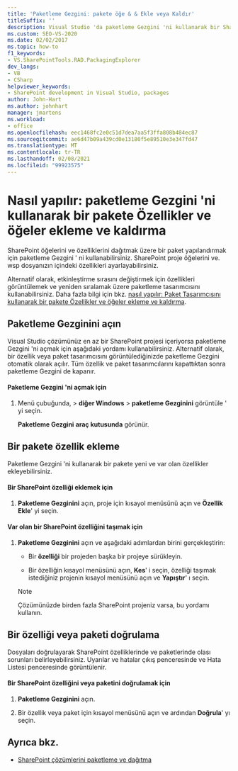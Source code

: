 ```yaml
---
title: 'Paketleme Gezgini: pakete öğe & & Ekle veya Kaldır'
titleSuffix: ''
description: Visual Studio 'da paketleme Gezgini 'ni kullanarak bir SharePoint paketine Özellikler ve öğeler ekleyin ve kaldırın.
ms.custom: SEO-VS-2020
ms.date: 02/02/2017
ms.topic: how-to
f1_keywords:
- VS.SharePointTools.RAD.PackagingExplorer
dev_langs:
- VB
- CSharp
helpviewer_keywords:
- SharePoint development in Visual Studio, packages
author: John-Hart
ms.author: johnhart
manager: jmartens
ms.workload:
- office
ms.openlocfilehash: eec1468fc2e0c51d7dea7aa5f3ffa808b484ec87
ms.sourcegitcommit: ae6d47b09a439cd0e13180f5e89510e3e347fd47
ms.translationtype: MT
ms.contentlocale: tr-TR
ms.lasthandoff: 02/08/2021
ms.locfileid: "99923575"
---
```

# <a name="how-to-add-and-remove-features-and-items-to-a-package-by-using-the-packaging-explorer"></a>Nasıl yapılır: paketleme Gezgini 'ni kullanarak bir pakete Özellikler ve öğeler ekleme ve kaldırma
  SharePoint öğelerini ve özelliklerini dağıtmak üzere bir paket yapılandırmak için paketleme Gezgini ' ni kullanabilirsiniz. SharePoint proje öğelerini ve. wsp dosyanızın içindeki özellikleri ayarlayabilirsiniz.

 Alternatif olarak, etkinleştirme sırasını değiştirmek için özellikleri görüntülemek ve yeniden sıralamak üzere paketleme tasarımcısını kullanabilirsiniz. Daha fazla bilgi için bkz. [nasıl yapılır: Paket Tasarımcısını kullanarak bir pakete Özellikler ve öğeler ekleme ve kaldırma](../sharepoint/how-to-add-and-remove-features-and-items-to-a-package-by-using-the-package-designer.md).

## <a name="open-the-packaging-explorer"></a>Paketleme Gezginini açın
 Visual Studio çözümünüz en az bir SharePoint projesi içeriyorsa paketleme Gezgini 'ni açmak için aşağıdaki yordamı kullanabilirsiniz. Alternatif olarak, bir özellik veya paket tasarımcısını görüntülediğinizde paketleme Gezgini otomatik olarak açılır. Tüm özellik ve paket tasarımcılarını kapattıktan sonra paketleme Gezgini de kapanır.

#### <a name="to-open-the-packaging-explorer"></a>Paketleme Gezgini 'ni açmak için

1. Menü çubuğunda,   >  **diğer Windows**  >  **paketleme Gezginini** görüntüle ' yi seçin.

     **Paketleme Gezgini** **araç kutusunda** görünür.

## <a name="adding-a-feature-to-a-package"></a>Bir pakete özellik ekleme
 Paketleme Gezgini 'ni kullanarak bir pakete yeni ve var olan özellikler ekleyebilirsiniz.

#### <a name="to-add-a-sharepoint-feature"></a>Bir SharePoint özelliği eklemek için

1. **Paketleme Gezginini** açın, proje için kısayol menüsünü açın ve **Özellik Ekle**' yi seçin.

#### <a name="to-move-an-existing-sharepoint-feature"></a>Var olan bir SharePoint özelliğini taşımak için

1. **Paketleme Gezginini** açın ve aşağıdaki adımlardan birini gerçekleştirin:

    - Bir **özelliği** bir projeden başka bir projeye sürükleyin.

    - Bir özelliğin kısayol menüsünü açın, **Kes**' i seçin, özelliği taşımak istediğiniz projenin kısayol menüsünü açın ve **Yapıştır**' ı seçin.

    > [!NOTE]
    > Çözümünüzde birden fazla SharePoint projeniz varsa, bu yordamı kullanın.

## <a name="validate-a-feature-or-package"></a>Bir özelliği veya paketi doğrulama
 Dosyaları doğrulayarak SharePoint özelliklerinde ve paketlerinde olası sorunları belirleyebilirsiniz. Uyarılar ve hatalar çıkış penceresinde ve Hata Listesi penceresinde görüntülenir.

#### <a name="to-validate-a-sharepoint-feature-or-package"></a>Bir SharePoint özelliğini veya paketini doğrulamak için

1. **Paketleme Gezginini** açın.

2. Bir özellik veya paket için kısayol menüsünü açın ve ardından **Doğrula**' yı seçin.

## <a name="see-also"></a>Ayrıca bkz.
- [SharePoint çözümlerini paketleme ve dağıtma](../sharepoint/packaging-and-deploying-sharepoint-solutions.md)
